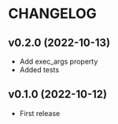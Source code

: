 # CHANGELOG

## v0.2.0 (2022-10-13)

  * Add exec_args property
  * Added tests

## v0.1.0 (2022-10-12)

  * First release

